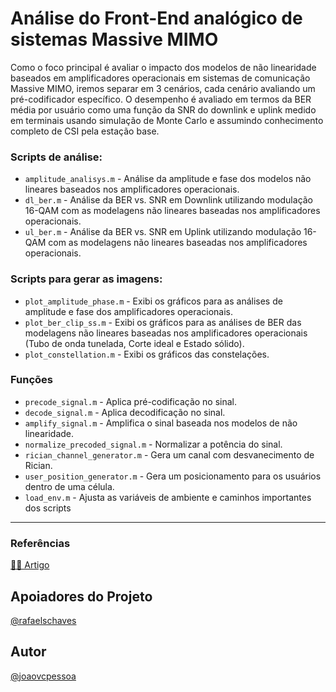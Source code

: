 # Análise do Front-End analógico de sistemas Massive MIMO

Como o foco principal é avaliar o impacto dos modelos de não linearidade baseados em amplificadores operacionais  em sistemas de comunicação Massive MIMO, iremos separar em 3 cenários, cada cenário avaliando um pré-codificador específico.
O desempenho é avaliado em termos da BER média por usuário como uma função da SNR do downlink e uplink medido em terminais usando simulação de Monte Carlo e assumindo conhecimento completo de CSI pela estação base. 

### Scripts de análise:

* `amplitude_analisys.m` - Análise da amplitude e fase dos modelos não lineares baseados nos amplificadores operacionais.
* `dl_ber.m` -  Análise da BER vs. SNR em Downlink utilizando modulação 16-QAM com as modelagens não lineares baseadas nos amplificadores operacionais.
* `ul_ber.m` - Análise da BER vs. SNR em Uplink utilizando modulação 16-QAM com as modelagens não lineares baseadas nos amplificadores operacionais.

### Scripts para gerar as imagens:

* `plot_amplitude_phase.m` - Exibi os gráficos para as análises de amplitude e fase dos amplificadores operacionais.
* `plot_ber_clip_ss.m` - Exibi os gráficos para as análises de BER das modelagens não lineares baseadas nos amplificadores operacionais (Tubo de onda tunelada, Corte ideal e Estado sólido).
* `plot_constellation.m` - Exibi os gráficos das constelações.

### Funções

* `precode_signal.m` - Aplica pré-codificação no sinal.
* `decode_signal.m` - Aplica decodificação no sinal.
* `amplify_signal.m` - Amplifica o sinal baseada nos modelos de não linearidade.
* `normalize_precoded_signal.m` - Normalizar a potência do sinal.
* `rician_channel_generator.m` - Gera um canal com desvanecimento de Rician.
* `user_position_generator.m` - Gera um posicionamento para os usuários dentro de uma célula.
* `load_env.m` - Ajusta as variáveis de ambiente e caminhos importantes dos scripts

---

### Referências

[✍🏻 Artigo](https://)

## Apoiadores do Projeto

[@rafaelschaves](https://github.com/rafaelschaves)

## Autor

[@joaovcpessoa](https://github.com/joaovcpessoa)
